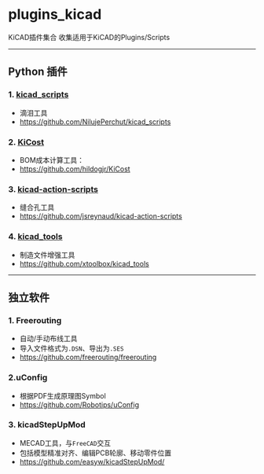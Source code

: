 # plugins_kicad
 KiCAD插件集合
 收集适用于KiCAD的Plugins/Scripts

---
## Python 插件

### 1. [kicad_scripts](kicad_scripts)

* 滴泪工具
* https://github.com/NilujePerchut/kicad_scripts

### 2. [KiCost](KiCost)
* BOM成本计算工具：
* https://github.com/hildogjr/KiCost

### 3. [kicad-action-scripts](kicad-action-scripts)
* 缝合孔工具
* https://github.com/jsreynaud/kicad-action-scripts

### 4. [kicad_tools](kicad_tools)
* 制造文件增强工具
* https://github.com/xtoolbox/kicad_tools


---

## 独立软件

### 1. Freerouting
* 自动/手动布线工具
* 导入文件格式为`.DSN`、导出为`.SES`
* https://github.com/freerouting/freerouting

### 2.uConfig
* 根据PDF生成原理图Symbol
* https://github.com/Robotips/uConfig

### 3. kicadStepUpMod
* MECAD工具，与`FreeCAD`交互
* 包括模型精准对齐、编辑PCB轮廓、移动零件位置
* https://github.com/easyw/kicadStepUpMod/